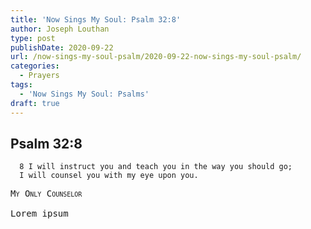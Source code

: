 ```yaml
---
title: 'Now Sings My Soul: Psalm 32:8'
author: Joseph Louthan
type: post
publishDate: 2020-09-22
url: /now-sings-my-soul-psalm/2020-09-22-now-sings-my-soul-psalm/
categories:
  - Prayers
tags:
  - 'Now Sings My Soul: Psalms'
draft: true
---
```

## Psalm 32:8

      8 I will instruct you and teach you in the way you should go; 
      I will counsel you with my eye upon you. 

<pre>
<div style="font-variant: small-caps;">My Only Counselor</div>
Lorem ipsum
</pre>